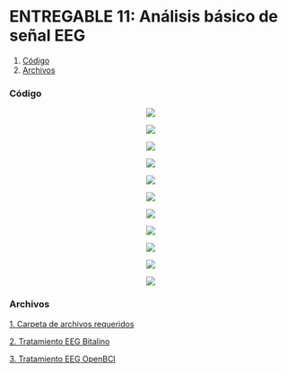 # **ENTREGABLE 11: Análisis básico de señal EEG**

1. [Código](#id0)
2. [Archivos](#id1)

### **Código**<a name="id0"></a>
<p align="center"><img src="/ISB/Laboratorios/Imagenes/E11 Código/cod1.png"></p>
<p align="center"><img src="/ISB/Laboratorios/Imagenes/E11 Código/cod2.png"></p>
<p align="center"><img src="/ISB/Laboratorios/Imagenes/E11 Código/cod3.png"></p>
<p align="center"><img src="/ISB/Laboratorios/Imagenes/E11 Código/cod4.png"></p>
<p align="center"><img src="/ISB/Laboratorios/Imagenes/E11 Código/cod5.png"></p>
<p align="center"><img src="/ISB/Laboratorios/Imagenes/E11 Código/cod6.png"></p>
<p align="center"><img src="/ISB/Laboratorios/Imagenes/E11 Código/cod7.png"></p>
<p align="center"><img src="/ISB/Laboratorios/Imagenes/E11 Código/cod8.png"></p>
<p align="center"><img src="/ISB/Laboratorios/Imagenes/E11 Código/cod9.png"></p>
<p align="center"><img src="/ISB/Laboratorios/Imagenes/E11 Código/cod10.png"></p>
<p align="center"><img src="/ISB/Laboratorios/Imagenes/E11 Código/cod11.png"></p>

### **Archivos**<a name="id1"></a>
[1. Carpeta de archivos requeridos](https://github.com/Grupo2-IntroduccionSenalesMedicas/S_biomedica/tree/main/ISB/Laboratorios/Programación/Signal%20treatment/Tratamiento%20EEG)</p>
[2. Tratamiento EEG Bitalino](https://github.com/Grupo2-IntroduccionSenalesMedicas/S_biomedica/blob/main/ISB/Laboratorios/Programación/Signal%20treatment/Tratamiento%20EEG/Treatment%20EEG_Bitalino.ipynb)</p>
[3. Tratamiento EEG OpenBCI](https://github.com/Grupo2-IntroduccionSenalesMedicas/S_biomedica/blob/main/ISB/Laboratorios/Programación/Signal%20treatment/Tratamiento%20EEG/Treatment%20EEG_OpenBCI.ipynb)</p>
